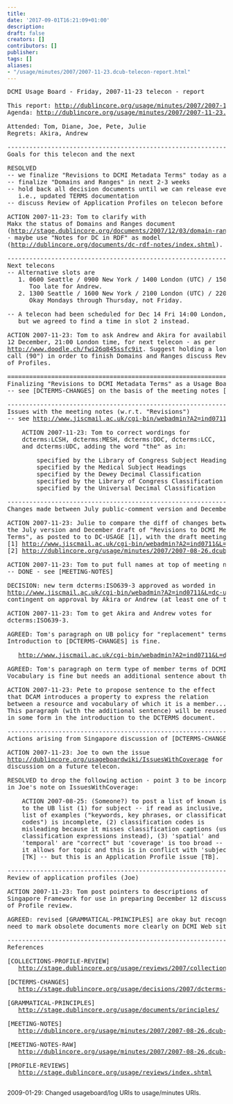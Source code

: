 ```yaml
---
title: 
date: '2017-09-01T16:21:09+01:00'
description: 
draft: false
creators: []
contributors: []
publisher: 
tags: []
aliases:
- "/usage/minutes/2007/2007-11-23.dcub-telecon-report.html"
---
```


<pre>
DCMI Usage Board - Friday, 2007-11-23 telecon - report

This report: <a href="http://dublincore.org/usage/minutes/2007/2007-11-23.dcub-telecon-report.html">http://dublincore.org/usage/minutes/2007/2007-11-23.dcub-telecon-report.html</a>
Agenda: <a href="http://dublincore.org/usage/minutes/2007/2007-11-23.dcub-telecon-agenda.html">http://dublincore.org/usage/minutes/2007/2007-11-23.dcub-telecon-agenda.html</a>

Attended: Tom, Diane, Joe, Pete, Julie
Regrets: Akira, Andrew

----------------------------------------------------------------------
Goals for this telecon and the next

RESOLVED
-- we finalize "Revisions to DCMI Metadata Terms" today as a UB decision document
-- finalize "Domains and Ranges" in next 2-3 weeks
-- hold back all decision documents until we can release everything together,
   i.e., updated TERMS documentation
-- discuss Review of Application Profiles on telecon before December holidays

ACTION 2007-11-23: Tom to clarify with
Makx the status of Domains and Ranges document
(<a href="http://stage.dublincore.org/documents/2007/12/03/domain-range/">http://stage.dublincore.org/documents/2007/12/03/domain-range/</a>)
- maybe use "Notes for DC in RDF" as model
(<a href="http://dublincore.org/documents/dc-rdf-notes/index.shtml">http://dublincore.org/documents/dc-rdf-notes/index.shtml</a>).

----------------------------------------------------------------------
Next telecons
-- Alternative slots are
   1. 0600 Seattle / 0900 New York / 1400 London (UTC) / 1500 Berlin / 2300 Tokyo / 0100 Sydney
      Too late for Andrew.
   2. 1300 Seattle / 1600 New York / 2100 London (UTC) / 2200 Berlin / 0600 Tokyo+ / 0800 Sydney+
      Okay Mondays through Thursday, not Friday.

-- A telecon had been scheduled for Dec 14 Fri 14:00 London,
   but we agreed to find a time in slot 2 instead.

ACTION 2007-11-23: Tom to ask Andrew and Akira for availability
12 December, 21:00 London time, for next telecon - as per
<a href="http://www.doodle.ch/fwi26q845ssfc9it">http://www.doodle.ch/fwi26q845ssfc9it</a>. Suggest holding a longer
call (90") in order to finish Domains and Ranges discuss Review
of Profiles.

======================================================================
Finalizing "Revisions to DCMI Metadata Terms" as a Usage Board decision document
-- see [DCTERMS-CHANGES] on the basis of the meeting notes [MEETING-NOTES].

----------------------------------------------------------------------
Issues with the meeting notes (w.r.t. "Revisions")
-- see <a href="http://www.jiscmail.ac.uk/cgi-bin/webadmin?A2=ind0711&amp;L=dc-usage&amp;P=2433">http://www.jiscmail.ac.uk/cgi-bin/webadmin?A2=ind0711&amp;L=dc-usage&amp;P=2433</a>

    ACTION 2007-11-23: Tom to correct wordings for
    dcterms:LCSH, dcterms:MESH, dcterms:DDC, dcterms:LCC,
    and dcterms:UDC, adding the word "the" as in:

        specified by the Library of Congress Subject Headings
        specified by the Medical Subject Headings
        specified by the Dewey Decimal Classification
        specified by the Library of Congress Classification
        specified by the Universal Decimal Classification

----------------------------------------------------------------------
Changes made between July public-comment version and December draft decision

ACTION 2007-11-23: Julie to compare the diff of changes between
the July version and December draft of "Revisions to DCMI Metadata
Terms", as posted to to DC-USAGE [1], with the draft meeting notes [2].
[1] <a href="http://www.jiscmail.ac.uk/cgi-bin/webadmin?A2=ind0711&amp;L=dc-usage&amp;P=2660">http://www.jiscmail.ac.uk/cgi-bin/webadmin?A2=ind0711&amp;L=dc-usage&amp;P=2660</a>
[2] <a href="http://dublincore.org/usage/minutes/2007/2007-08-26.dcub-meeting-notes.html">http://dublincore.org/usage/minutes/2007/2007-08-26.dcub-meeting-notes.html</a>

ACTION 2007-11-23: Tom to put full names at top of meeting notes.
-- DONE - see [MEETING-NOTES]

DECISION: new term dcterms:ISO639-3 approved as worded in
<a href="http://www.jiscmail.ac.uk/cgi-bin/webadmin?A2=ind0711&amp;L=dc-usage&amp;P=2660">http://www.jiscmail.ac.uk/cgi-bin/webadmin?A2=ind0711&amp;L=dc-usage&amp;P=2660</a>
contingent on approval by Akira or Andrew (at least one of them).

ACTION 2007-11-23: Tom to get Akira and Andrew votes for
dcterms:ISO639-3.

AGREED: Tom's paragraph on UB policy for "replacement" terms in 
Introduction to [DCTERMS-CHANGES] is fine.

   <a href="http://www.jiscmail.ac.uk/cgi-bin/webadmin?A2=ind0711&amp;L=dc-usage&amp;P=3015">http://www.jiscmail.ac.uk/cgi-bin/webadmin?A2=ind0711&amp;L=dc-usage&amp;P=3015</a>

AGREED: Tom's paragraph on term type of member terms of DCMI Type 
Vocabulary is fine but needs an additional sentence about the term "member of".

ACTION 2007-11-23: Pete to propose sentence to the effect
that DCAM introduces a property to express the relation
between a resource and vocabulary of which it is a member...
This paragraph (with the additional sentence) will be reused
in some form in the introduction to the DCTERMS document.

----------------------------------------------------------------------
Actions arising from Singapore discussion of [DCTERMS-CHANGES]

ACTION 2007-11-23: Joe to own the issue
<a href="http://dublincore.org/usageboardwiki/IssuesWithCoverage">http://dublincore.org/usageboardwiki/IssuesWithCoverage</a> for
discussion on a future telecon.

RESOLVED to drop the following action - point 3 to be incorporated
in Joe's note on IssuesWithCoverage:

    ACTION 2007-08-25: (Someone?) to post a list of known issues
    to the UB list (1) for subject -- if read as inclusive, the
    list of examples ("keywords, key phrases, or classification
    codes") is incomplete, (2) classification codes is
    misleading because it misses classification captions (use
    classification expressions instead), (3) 'spatial' and
    'temporal' are "correct" but 'coverage' is too broad --
    it allows for topic and this is in conflict with 'subject'
    [TK] -- but this is an Application Profile issue [TB].

----------------------------------------------------------------------
Review of application profiles (Joe)

ACTION 2007-11-23: Tom post pointers to descriptions of
Singapore Framework for use in preparing December 12 discussion
of Profile review.

AGREED: revised [GRAMMATICAL-PRINCIPLES] are okay but recognize a 
need to mark obsolete documents more clearly on DCMI Web site.

----------------------------------------------------------------------
References

[COLLECTIONS-PROFILE-REVIEW]
   <a href="http://stage.dublincore.org/usage/reviews/2007/collections-ap/index.shtml">http://stage.dublincore.org/usage/reviews/2007/collections-ap/index.shtml</a>

[DCTERMS-CHANGES]
   <a href="http://stage.dublincore.org/usage/decisions/2007/dcterms-changes/index.shtml">http://stage.dublincore.org/usage/decisions/2007/dcterms-changes/index.shtml</a>

[GRAMMATICAL-PRINCIPLES]
   <a href="http://stage.dublincore.org/usage/documents/principles/">http://stage.dublincore.org/usage/documents/principles/</a>

[MEETING-NOTES] 
   <a href="http://dublincore.org/usage/minutes/2007/2007-08-26.dcub-meeting-notes.html">http://dublincore.org/usage/minutes/2007/2007-08-26.dcub-meeting-notes.html</a>

[MEETING-NOTES-RAW]
   <a href="http://dublincore.org/usage/minutes/2007/2007-08-26.dcub-meeting-notes-raw.html">http://dublincore.org/usage/minutes/2007/2007-08-26.dcub-meeting-notes-raw.html</a>

[PROFILE-REVIEWS]
   <a href="http://stage.dublincore.org/usage/reviews/index.shtml">http://stage.dublincore.org/usage/reviews/index.shtml</a>

</pre>2009-01-29: Changed usageboard/log URIs to usage/minutes URIs.

